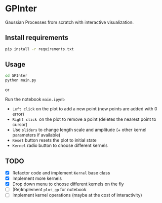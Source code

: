# GPInter

Gaussian Processes from scratch with interactive visualization.

## Install requirements
```bash
pip install -r requirements.txt
```

## Usage
```bash
cd GPInter
python main.py
```

or 

Run the notebook `main.ipynb`

- `Left click` on the plot to add a new point (new points are added with 0 error)
- `Right click `on the plot to remove a point (deletes the nearest point to cursor)
- Use `sliders` to change length scale and amplitude (+ other kernel parameters if available)
- `Reset` button resets the plot to initial state
- `Kernel` radio button to choose different kernels

## TODO

- [x] Refactor code and implement `Kernel` base class
- [x] Implement more kernels
- [x] Drop down menu to choose different kernels on the fly
- [ ] (Re)Implement `plot_gp` for notebook
- [ ] Implement kernel operations (maybe at the cost of interactivity)

